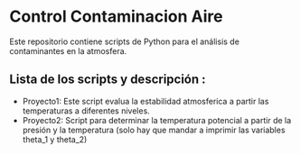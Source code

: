 # Control Contaminacion Aire
Este repositorio contiene scripts de Python para el análisis de contaminantes en la atmosfera.

## Lista de los scripts y descripción :
* Proyecto1: Este script evalua la estabilidad atmosferica a partir las temperaturas a diferentes niveles.
* Proyecto2: Script para determinar la temperatura potencial a partir de la presión y la temperatura (solo hay que mandar a imprimir las variables theta_1 y theta_2)
